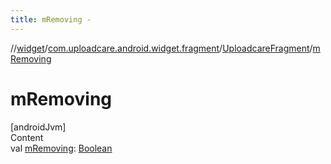 ```yaml
---
title: mRemoving -
---
```

//[widget](../../index.md)/[com.uploadcare.android.widget.fragment](../index.md)/[UploadcareFragment](index.md)/[mRemoving](m-removing.md)



# mRemoving  
[androidJvm]  
Content  
val [mRemoving](m-removing.md): [Boolean](https://kotlinlang.org/api/latest/jvm/stdlib/kotlin/-boolean/index.html)  



